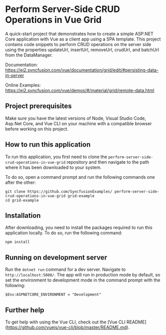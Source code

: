# Perform Server-Side CRUD Operations in Vue Grid

A quick-start project that demonstrates how to create a simple ASP.NET Core application with Vue as a client app using a SPA template. This project contains code snippets to perform CRUD operations on the server side using the properties updateUrl, insertUrl, removeUrl, crudUrl, and batchUrl from the DataManager.

Documentation:
https://ej2.syncfusion.com/vue/documentation/grid/edit/#persisting-data-in-server

Online Examples: 
https://ej2.syncfusion.com/vue/demos/#/material/grid/remote-data.html

## Project prerequisites
Make sure you have the latest versions of Node, Visual Studio Code, Asp.Net Core, and Vue CLI on your machine with a compatible browser before working on this project.

## How to run this application
To run this application, you first need to clone the `perform-server-side-crud-operations-in-vue-grid` repository and then navigate to the path where it has been downloaded to your system.

To do so, open a command prompt and run the following commands one after the other:

```
git clone https://github.com/SyncfusionExamples/ perform-server-side-crud-operations-in-vue-grid grid-example
cd grid-example
```

## Installation

After downloading, you need to install the packages required to run this application locally. To do so, run the following command:

```
npm install
```

## Running on development server
Run the `dotnet run` command for a dev server. Navigate to `http://localhost:5000/`. The app will run in production mode by default, so set the environment to development mode in the command prompt with the following: 
```
$Env:ASPNETCORE_ENVIRONMENT = "Development"
```

## Further help

To get help with using the Vue CLI, check out the [Vue CLI README] (https://github.com/vuejs/vue-cli/blob/master/README.md).
